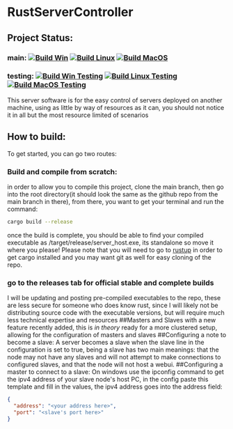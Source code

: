 # RustServerController

## Project Status: 
### main: [![Build Win](https://github.com/SturdyFool10/RustServerController/actions/workflows/build_win.yml/badge.svg?branch=main)](https://github.com/SturdyFool10/RustServerController/actions/workflows/build_win.yml) [![Build Linux](https://github.com/SturdyFool10/RustServerController/actions/workflows/build_linux.yml/badge.svg)](https://github.com/SturdyFool10/RustServerController/actions/workflows/build_linux.yml) [![Build MacOS](https://github.com/SturdyFool10/RustServerController/actions/workflows/build_MacOS.yml/badge.svg)](https://github.com/SturdyFool10/RustServerController/actions/workflows/build_MacOS.yml)
### testing: [![Build Win Testing](https://github.com/SturdyFool10/RustServerController/actions/workflows/build_win_testing.yml/badge.svg)](https://github.com/SturdyFool10/RustServerController/actions/workflows/build_win_testing.yml) [![Build Linux Testing](https://github.com/SturdyFool10/RustServerController/actions/workflows/build_linux_testing.yml/badge.svg)](https://github.com/SturdyFool10/RustServerController/actions/workflows/build_linux_testing.yml) [![Build MacOS Testing](https://github.com/SturdyFool10/RustServerController/actions/workflows/build_MacOS_testing.yml/badge.svg)](https://github.com/SturdyFool10/RustServerController/actions/workflows/build_MacOS_testing.yml)
This server software is for the easy control of servers deployed on another machine, using as little by way of resources as it can, you should not notice it in all but the most resource limited of scenarios
## How to build:
To get started, you can go two routes:
### Build and compile from scratch:
in order to allow you to compile this project, clone the main branch, then go into the root directory(it should look the same as the github repo from the main branch in there), from there, you want to get your terminal and run the command:
```bash
cargo build --release
```
once the build is complete, you should be able to find your compiled executable as /target/release/server_host.exe, its standalone so move it where you please!
Please note that you will need to go to <a href="http://rustup.rs">rustup</a> in order to get cargo installed and you may want git as well for easy cloning of the repo.
### go to the releases tab for official stable and complete builds
I will be updating and posting pre-compiled executables to the repo, these are less secure for someone who does know rust, since I will likely not be distributing source code with the executable versions, but will require much less technical expertise and resources
##Masters and Slaves
with a new feature recently added, this is *in theory* ready for a more clustered setup, allowing for the configuration of masters and slaves
##Configuring a note to become a slave:
A server becomes a slave when the slave line in the configuration is set to true, being a slave has two main meanings: that the node may not have any slaves and will not attempt to make connections to configured slaves, and that the node will not host a webui.
##Configuring a master to connect to a slave:
On windows use the ipconfig command to get the ipv4 address of your slave node's host PC, in the config paste this template and fill in the values, the ipv4 address goes into the address field:
```json
{
  "address": "<your address here>",
  "port": "<slave's port here>"
}
```
